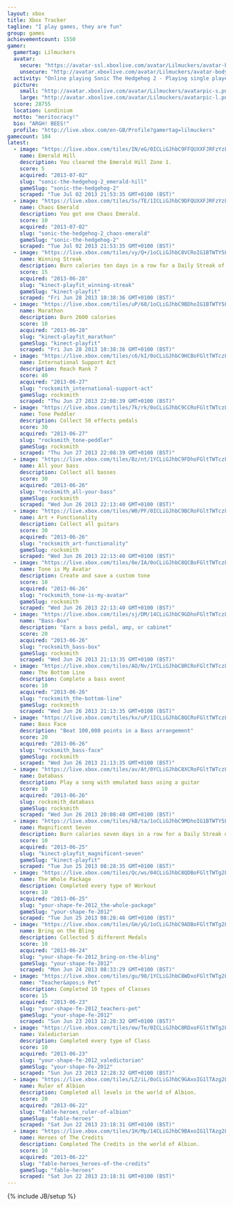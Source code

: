 ```yaml
---
layout: xbox
title: Xbox Tracker
tagline: "I play games, they are fun"
group: games
achievementcount: 1550
gamer: 
  gamertag: Lilmuckers
  avatar: 
    secure: "https://avatar-ssl.xboxlive.com/avatar/Lilmuckers/avatar-body.png"
    unsecure: "http://avatar.xboxlive.com/avatar/Lilmuckers/avatar-body.png"
  activity: "Online playing Sonic The Hedgehog 2 - Playing single player Chemical Plant 2"
  picture: 
    small: "http://avatar.xboxlive.com/avatar/Lilmuckers/avatarpic-s.png"
    large: "http://avatar.xboxlive.com/avatar/Lilmuckers/avatarpic-l.png"
  score: 28755
  location: Londinium
  motto: "meritocracy!"
  bio: "ARGH! BEES!"
  profile: "http://live.xbox.com/en-GB/Profile?gamertag=lilmuckers"
gamecount: 104
latest: 
  - image: "https://live.xbox.com/tiles/IN/eG/0ICLiGJhbC9FFQUXXFJRFzYzL2FjaC8wLzEAAAAA5+fn-6nXOw==.jpg"
    name: Emerald Hill
    description: You cleared the Emerald Hill Zone 1.
    score: 5
    acquired: "2013-07-02"
    slug: "sonic-the-hedgehog-2_emerald-hill"
    gameSlug: "sonic-the-hedgehog-2"
    scraped: "Tue Jul 02 2013 21:53:35 GMT+0100 (BST)"
  - image: "https://live.xbox.com/tiles/Ss/TE/1ICLiGJhbC9DFQUXXFJRFzYzL2FjaC8wLzcAAAAA5+fn++vEUQ==.jpg"
    name: Chaos Emerald
    description: You got one Chaos Emerald.
    score: 10
    acquired: "2013-07-02"
    slug: "sonic-the-hedgehog-2_chaos-emerald"
    gameSlug: "sonic-the-hedgehog-2"
    scraped: "Tue Jul 02 2013 21:53:35 GMT+0100 (BST)"
  - image: "https://live.xbox.com/tiles/vy/Q+/1oCLiGJhbC8VCRoIG1BTWTY5L2FjaC8wLzNhAAAAAOfn5-kRJKM=.jpg"
    name: Winning Streak
    description: Burn calories ten days in a row for a Daily Streak of ten
    score: 15
    acquired: "2013-06-28"
    slug: "kinect-playfit_winning-streak"
    gameSlug: "kinect-playfit"
    scraped: "Fri Jun 28 2013 10:38:36 GMT+0100 (BST)"
  - image: "https://live.xbox.com/tiles/uP/68/1oCLiGJhbC9BDhoIG1BTWTY5L2FjaC8wLzQ1AAAAAOfn5-mT-qQ=.jpg"
    name: Marathon
    description: Burn 2600 calories
    score: 10
    acquired: "2013-06-28"
    slug: "kinect-playfit_marathon"
    gameSlug: "kinect-playfit"
    scraped: "Fri Jun 28 2013 10:38:36 GMT+0100 (BST)"
  - image: "https://live.xbox.com/tiles/c6/kI/0oCLiGJhbC9HCBoFGltTWTczL2FjaC8wLzIzAAAAAOfn5-0nqW8=.jpg"
    name: International Support Act
    description: Reach Rank 7
    score: 40
    acquired: "2013-06-27"
    slug: "rocksmith_international-support-act"
    gameSlug: rocksmith
    scraped: "Thu Jun 27 2013 22:08:39 GMT+0100 (BST)"
  - image: "https://live.xbox.com/tiles/7k/rk/0oCLiGJhbC9CCRoFGltTWTczL2FjaC8wLzM2AAAAAOfn5-3LSvI=.jpg"
    name: Tone Peddler
    description: Collect 50 effects pedals
    score: 30
    acquired: "2013-06-27"
    slug: "rocksmith_tone-peddler"
    gameSlug: rocksmith
    scraped: "Thu Jun 27 2013 22:08:39 GMT+0100 (BST)"
  - image: "https://live.xbox.com/tiles/Bz/nt/1YCLiGJhbC9FDhoFGltTWTczL2FjaC8wLzQxAAAAAOfn5-rCORs=.jpg"
    name: All your bass
    description: Collect all basses
    score: 30
    acquired: "2013-06-26"
    slug: "rocksmith_all-your-bass"
    gameSlug: rocksmith
    scraped: "Wed Jun 26 2013 22:13:40 GMT+0100 (BST)"
  - image: "https://live.xbox.com/tiles/W0/PF/0ICLiGJhbC9BCRoFGltTWTczL2FjaC8wLzM1AAAAAOfn5--qQ0c=.jpg"
    name: Art + Functionality
    description: Collect all guitars
    score: 30
    acquired: "2013-06-26"
    slug: "rocksmith_art-functionality"
    gameSlug: rocksmith
    scraped: "Wed Jun 26 2013 22:13:40 GMT+0100 (BST)"
  - image: "https://live.xbox.com/tiles/0e/IA/0oCLiGJhbC8QCBoFGltTWTczL2FjaC8wLzJkAAAAAOfn5-0v4s0=.jpg"
    name: Tone is My Avatar
    description: Create and save a custom tone
    score: 10
    acquired: "2013-06-26"
    slug: "rocksmith_tone-is-my-avatar"
    gameSlug: rocksmith
    scraped: "Wed Jun 26 2013 22:13:40 GMT+0100 (BST)"
  - image: "https://live.xbox.com/tiles/sj/DM/14CLiGJhbC9GDhoFGltTWTczL2FjaC8wLzQyAAAAAOfn5-jjMK4=.jpg"
    name: "Bass-Box"
    description: "Earn a bass pedal, amp, or cabinet"
    score: 20
    acquired: "2013-06-26"
    slug: "rocksmith_bass-box"
    gameSlug: rocksmith
    scraped: "Wed Jun 26 2013 21:13:35 GMT+0100 (BST)"
  - image: "https://live.xbox.com/tiles/AO/Nv/1YCLiGJhbC8RCRoFGltTWTczL2FjaC8wLzNlAAAAAOfn5-pA4xw=.jpg"
    name: The Bottom Line
    description: Complete a bass event
    score: 10
    acquired: "2013-06-26"
    slug: "rocksmith_the-bottom-line"
    gameSlug: rocksmith
    scraped: "Wed Jun 26 2013 21:13:35 GMT+0100 (BST)"
  - image: "https://live.xbox.com/tiles/kx/uP/1ICLiGJhbC8QCRoFGltTWTczL2FjaC8wLzNkAAAAAOfn5-ugG48=.jpg"
    name: Bass Face
    description: "Beat 100,000 points in a Bass arrangement"
    score: 20
    acquired: "2013-06-26"
    slug: "rocksmith_bass-face"
    gameSlug: rocksmith
    scraped: "Wed Jun 26 2013 21:13:35 GMT+0100 (BST)"
  - image: "https://live.xbox.com/tiles/av/At/0YCLiGJhbC8XCRoFGltTWTczL2FjaC8wLzNjAAAAAOfn5-4C8HY=.jpg"
    name: Databass
    description: Play a song with emulated bass using a guitar
    score: 10
    acquired: "2013-06-26"
    slug: rocksmith_databass
    gameSlug: rocksmith
    scraped: "Wed Jun 26 2013 20:08:40 GMT+0100 (BST)"
  - image: "https://live.xbox.com/tiles/kB/ta/1oCLiGJhbC9MDhoIG1BTWTY5L2FjaC8wLzQ4AAAAAOfn5-l1G4w=.jpg"
    name: Magnificent Seven
    description: Burn calories seven days in a row for a Daily Streak of seven
    score: 10
    acquired: "2013-06-25"
    slug: "kinect-playfit_magnificent-seven"
    gameSlug: "kinect-playfit"
    scraped: "Tue Jun 25 2013 08:28:35 GMT+0100 (BST)"
  - image: "https://live.xbox.com/tiles/Qc/ws/04CLiGJhbC8QDBoFGltTWTg2L2FjaC8wLzZkAAAAAOfn5-wDzF0=.jpg"
    name: The Whole Package
    description: Completed every type of Workout
    score: 10
    acquired: "2013-06-25"
    slug: "your-shape-fe-2012_the-whole-package"
    gameSlug: "your-shape-fe-2012"
    scraped: "Tue Jun 25 2013 08:28:46 GMT+0100 (BST)"
  - image: "https://live.xbox.com/tiles/Gm/yG/1oCLiGJhbC9ADBoFGltTWTg2L2FjaC8wLzY0AAAAAOfn5-mpbAY=.jpg"
    name: Bring on the Bling
    description: Collected 5 different Medals
    score: 10
    acquired: "2013-06-24"
    slug: "your-shape-fe-2012_bring-on-the-bling"
    gameSlug: "your-shape-fe-2012"
    scraped: "Mon Jun 24 2013 08:33:29 GMT+0100 (BST)"
  - image: "https://live.xbox.com/tiles/gu/98/1YCLiGJhbC8WDxoFGltTWTg2L2FjaC8wLzViAAAAAOfn5-pT754=.jpg"
    name: "Teacher&apos;s Pet"
    description: Completed 10 types of Classes
    score: 15
    acquired: "2013-06-23"
    slug: "your-shape-fe-2012_teachers-pet"
    gameSlug: "your-shape-fe-2012"
    scraped: "Sun Jun 23 2013 12:28:32 GMT+0100 (BST)"
  - image: "https://live.xbox.com/tiles/ew/Te/0ICLiGJhbC8RDxoFGltTWTg2L2FjaC8wLzVlAAAAAOfn5--xBGc=.jpg"
    name: Valedictorian
    description: Completed every type of Class
    score: 10
    acquired: "2013-06-23"
    slug: "your-shape-fe-2012_valedictorian"
    gameSlug: "your-shape-fe-2012"
    scraped: "Sun Jun 23 2013 12:28:32 GMT+0100 (BST)"
  - image: "https://live.xbox.com/tiles/LZ/iL/0oCLiGJhbC9GAxoIG1lTAzg2L2FjaC8wLzkyAAAAAOfn5-2kmDE=.jpg"
    name: Ruler of Albion
    description: Completed all levels in the world of Albion.
    score: 20
    acquired: "2013-06-22"
    slug: "fable-heroes_ruler-of-albion"
    gameSlug: "fable-heroes"
    scraped: "Sat Jun 22 2013 23:18:31 GMT+0100 (BST)"
  - image: "https://live.xbox.com/tiles/1H/Mp/14CLiGJhbC9BAxoIG1lTAzg2L2FjaC8wLzk1AAAAAOfn5-gGc8g=.jpg"
    name: Heroes of The Credits
    description: Completed The Credits in the world of Albion.
    score: 10
    acquired: "2013-06-22"
    slug: "fable-heroes_heroes-of-the-credits"
    gameSlug: "fable-heroes"
    scraped: "Sat Jun 22 2013 23:18:31 GMT+0100 (BST)"
---
```

{% include JB/setup %}

